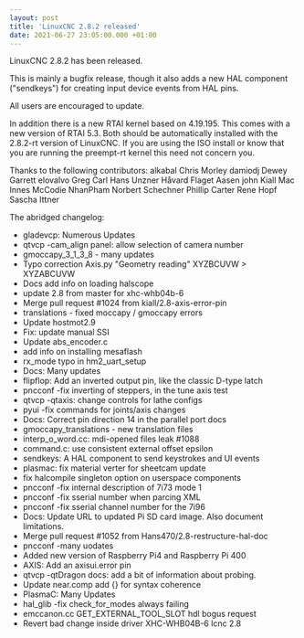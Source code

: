 ```yaml
---
layout: post
title: 'LinuxCNC 2.8.2 released'
date: 2021-06-27 23:05:00.000 +01:00
---
```

LinuxCNC 2.8.2 has been released.

This is mainly a bugfix release, though it also adds a new HAL component
("sendkeys") for creating input device events from HAL pins. 

All users are encouraged to update. 

In addition there is a new RTAI kernel based on 4.19.195. This comes with
a new version of RTAI 5.3.
Both should be automatically installed  with the 2.8.2-rt version of
LinuxCNC. If you are using the ISO install or know that you are running
the preempt-rt kernel this need not concern you. 

Thanks to the following contributors:
 alkabal
 Chris Morley
 damiodj
 Dewey Garrett
 elovalvo
 Greg Carl
 Hans Unzner
 Håvard Flaget Aasen
 john
 Kiall Mac Innes
 McCodie
 NhanPham
 Norbert Schechner
 Phillip Carter
 Rene Hopf
 Sascha Ittner

The abridged changelog:

  * gladevcp: Numerous Updates
  * qtvcp -cam_align panel: allow selection of camera number
  * gmoccapy_3_1_3_8 - many updates
  * Typo correction Axis.py "Geometry reading" XYZBCUVW > XYZABCUVW
  * Docs add info on loading halscope
  * update 2.8 from master for xhc-whb04b-6
  * Merge pull request #1024 from kiall/2.8-axis-error-pin
  * translations - fixed moccapy / gmoccapy errors
  * Update hostmot2.9
  * Fix: update manual SSI
  * Update abs_encoder.c
  * add info on installing mesaflash
  * rx_mode typo in hm2_uart_setup
  * Docs: Many updates
  * flipflop: Add an inverted output pin, like the classic D-type latch
  * pncconf -fix inverting of steppers, in the tune axis test
  * qtvcp -qtaxis: change controls for lathe configs
  * pyui -fix commands for joints/axis changes
  * Docs: Correct pin direction 14 in the parallel port docs
  * gmoccapy_translations - new translation files
  * interp_o_word.cc: mdi-opened files leak #1088
  * command.c: use consistent external offset epsilon
  * sendkeys: A HAL component to send keystrokes and UI events
  * plasmac: fix material verter for sheetcam update
  * fix halcompile singleton option on userspace components
  * pncconf -fix internal description of 7i73 mode 1
  * pncconf -fix sserial number when parcing XML
  * pncconf -fix sserial channel number for the 7i96
  * Docs: Update URL to updated Pi SD card image. Also document limitations.
  * Merge pull request #1052 from Hans470/2.8-restructure-hal-doc
  * pncconf -many uodates
  * Added new version of Raspberry Pi4 and Raspberry Pi 400
  * AXIS: Add an axisui.error pin
  * qtvcp -qtDragon docs: add a bit of information about probing.
  * Update near.comp add {} for syntax coherence
  * PlasmaC: Many Updates
  * hal_glib -fix check_for_modes always failing
  * emccanon.cc GET_EXTERNAL_TOOL_SLOT hdl bogus request
  * Revert bad change inside driver XHC-WHB04B-6 lcnc 2.8

